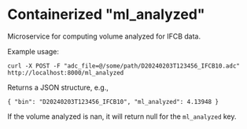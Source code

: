 # Containerized "ml_analyzed"

Microservice for computing volume analyzed for IFCB data.

Example usage:

```
curl -X POST -F "adc_file=@/some/path/D20240203T123456_IFCB10.adc" http://localhost:8000/ml_analyzed
```

Returns a JSON structure, e.g.,

`{ "bin": "D20240203T123456_IFCB10", "ml_analyzed": 4.13948 }`

If the volume analyzed is nan, it will return null for the `ml_analyzed` key.
